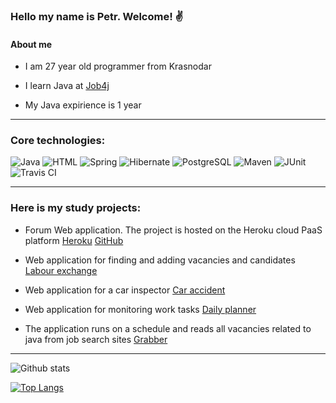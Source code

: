 ### Hello my name is Petr. Welcome! :v:

#### About me

- I am 27 year old programmer from Krasnodar

- I learn Java at [Job4j](https://job4j.ru/)

- My Java expirience is 1 year

---

### Core technologies:

![Java](https://img.shields.io/badge/Java-%3E%3D8-orange)
![HTML](https://img.shields.io/badge/HTML-5-brightgreen)
![Spring](https://img.shields.io/badge/Spring-%3E%3D5-green)
![Hibernate](https://img.shields.io/badge/Hibernate-%3E%3D5-yellow)
![PostgreSQL](https://img.shields.io/badge/PostgreSQL-%3E%3D9-blue)
![Maven](https://img.shields.io/badge/Maven-3-red)
![JUnit](https://img.shields.io/badge/JUnit-%3E%3D4-orange)
![Travis CI](https://img.shields.io/badge/Travis-CI-brightgreen)

---

### Here is my study projects:
- Forum Web application. The project is hosted on the Heroku cloud PaaS platform
[Heroku](https://spring-boot-forum-12232.herokuapp.com/login)
[GitHub](https://github.com/PetrBogomolov/job4j_forum)

- Web application for finding and adding vacancies and candidates
[Labour exchange](https://github.com/PetrBogomolov/job4j_dreamjob)

- Web application for a car inspector
[Car accident](https://github.com/PetrBogomolov/job4j_car_accident)

- Web application for monitoring work tasks
[Daily planner](https://github.com/PetrBogomolov/job4j_todo)

- The application runs on a schedule and reads all vacancies related to java from job search sites
[Grabber](https://github.com/PetrBogomolov/job4j_grabber)

---

![Github stats](https://github-readme-stats.vercel.app/api?username=PetrBogomolov&hide=stars,prs,issues,contribs)

[![Top Langs](https://github-readme-stats.vercel.app/api/top-langs/?username=PetrBogomolov&layout=compact)](https://github.com/PetrBogomolov/github-readme-stats)
